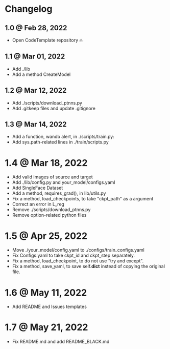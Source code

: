 # Changelog

## 1.0 @ Feb 28, 2022

- Open CodeTemplate repository 🔥

## 1.1 @ Mar 01, 2022

- Add ./lib 
- Add a method CreateModel

## 1.2 @ Mar 12, 2022

- Add ./scripts/download_ptnns.py
- Add .gitkeep files and update .gitignore

## 1.3 @ Mar 14, 2022

- Add a function, wandb alert, in ./scripts/train.py: 
- Add sys.path-related lines in ./train/scripts.py

# 1.4 @ Mar 18, 2022

- Add valid images of source and target
- Add ./lib/config.py and your_model/configs.yaml
- Add SingleFace Dataset
- Add a method, requires_grad(), in lib/utils.py
- Fix a method, load_checkpoints, to take "ckpt_path" as a argument
- Correct an error in L_reg
- Remove ./scripts/download_ptnns.py
- Remove option-related python files

# 1.5 @ Apr 25, 2022

- Move ./your_model/config.yaml to ./configs/train_configs.yaml
- Fix Configs.yaml to take ckpt_id and ckpt_step separately.
- Fix a method, load_checkpoint, to do not use "try and except".
- Fix a method, save_yaml, to save self.__dict__ instead of copying the original file. 

# 1.6 @ May 11, 2022

- Add README and Issues templates

# 1.7 @ May 21, 2022

- Fix README.md and add README_BLACK.md 

